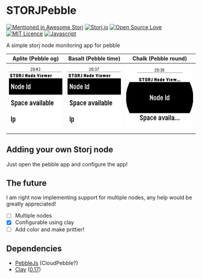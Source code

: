 # STORJPebble
[![Mentioned in Awesome Storj](https://awesome.re/mentioned-badge.svg)](https://github.com/Storj/awesome-storj)
[![Storj.io](https://storj.io/img/storj-badge.svg)](https://storj.io)
[![Open Source Love](https://badges.frapsoft.com/os/v2/open-source.svg?v=103)](https://github.com/ellerbrock/open-source-badge/)
[![MIT Licence](https://badges.frapsoft.com/os/mit/mit.svg?v=103)](https://opensource.org/licenses/mit-license.php)
[![Javascript](https://badges.frapsoft.com/javascript/code/javascript.png?v=101)](https://github.com/ellerbrock/javascript-badges/)

A simple storj node monitoring app for pebble

| Aplite (Pebble og) | Basalt (Pebble time) | Chalk (Pebble round) |
| -------------------------------- | -------------------------------- | -------------------------------- | 
| ![Aplite](/images/Aplite_STORJ.png) | ![Basalt](/images/Basalt_STORJ.png) | ![Chalk](/images/Chalk_STORJ.png) |

## Adding your own Storj node
Just open the pebble app and configure the app!

## The future
I am right now implementing support for multiple nodes, any help would be greatly appreciated!

- [ ] Multiple nodes
- [x] Configurable using clay
- [ ] Add color and make prittier!

## Dependencies

- [PebbleJs](https://github.com/pebble/pebblejs) (CloudPebble?)
- [Clay](https://github.com/pebble/clay) ([0.17](https://github.com/pebble/clay/releases/tag/v0.1.7))
